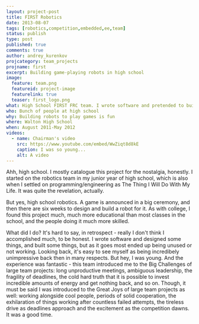 ```yaml
---
layout: project-post
title: FIRST Robotics
date: 2013-08-07
tags: [robotics,competition,embedded,ee,team]
status: publish
type: post
published: true
comments: true
author: andrey_kurenkov
projcategory: team_projects
projname: first
excerpt: Building game-playing robots in high school
image:
  feature: team.png
  featureid: project-image
  featurelink: true
  teaser: first_logo.png
what: High School FIRST FRC team. I wrote software and pretended to build things.
who: Bunch of people at high school
why: Building robots to play games is fun 
where: Walton High School
when: August 2011-May 2012
videos:
  - name: Chairman's video
    src: https://www.youtube.com/embed/WwZiqt8d8kE
    caption: I was so young...
    alt: A video
---
```

Ahh, high school. I mostly catalogue this project for the nostalgia, honestly. I started on the robotics team in my junior year of high school, which is also when I settled on programming/engineering as The Thing I Will Do With My Life. It was quite the revelation, actually. 

But yes, high school robotics. A game is announced in a big ceremony, and then there are six weeks to design and build a robot for it. As with college, I found this project much, much more educational than most classes in the school, and the people doing it much more skilled. 

What did I do? It's hard to say, in retrospect - really I don't think I accomplished much, to be honest. I wrote software and designed some things, and built some things, but as it goes most ended up being unused or not working. Looking back, it's easy to see myself as being incredibely unimpressive back then in many respects. But hey, I was young. And the experience was fantastic - this team introduced me to the Big Challenges of large team projects: long unproductive meetings, ambiguous leadership, the fragility of deadlines, the cold hard truth that it is possible to invest incredible amounts of energy and get nothing back, and so on. Though, it must be said I was introduced to the Great Joys of large team projects as well: working alongside cool people, periods of solid cooperation, the exhilaration of things working after countless failed attempts, the tireless drive as deadlines approach and the excitement as the competition dawns. It was a good time.

